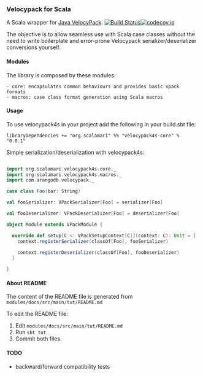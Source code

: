 ### Velocypack for Scala

A Scala wrapper for [Java VelocyPack](https://github.com/arangodb/java-velocypack). 
[![Build Status](https://travis-ci.org/jCalamari/velocypack4s.svg?branch=master)](https://travis-ci.org/jCalamari/velocypack4s)[![codecov.io](http://codecov.io/github/jCalamari/velocypack4s/coverage.svg?branch=master)](http://codecov.io/github/jCalamari/velocypack4s?branch=master)

The objective is to allow seamless use with Scala case classes without the need to write boilerplate and error-prone Velocypack serializer/deserializer conversions yourself.

#### Modules

The library is composed by these modules:

    - core: encapsulates common behaviours and provides basic vpack formats
    - macros: case class format generation using Scala macros 

#### Usage

To use velocypack4s in your project add the following in your build.sbt file:

```
libraryDependencies += "org.scalamari" %% "velocypack4s-core" % "0.0.1"
```

Simple serialization/deserialization with velocypack4s:

```scala

import org.scalamari.velocypack4s.core._
import org.scalamari.velocypack4s.macros._
import com.arangodb.velocypack._

case class Foo(bar: String)

val fooSerializer: VPackSerializer[Foo] = serializer[Foo]

val fooDeserializer: VPackDeserializer[Foo] = deserializer[Foo]

object Module extends VPackModule {

  override def setup[C <: VPackSetupContext[C]](context: C): Unit = {
    context.registerSerializer(classOf[Foo], fooSerializer)

    context.registerDeserializer(classOf[Foo], fooDeserializer)
  }

}

```

#### About README

The content of the README file is generated from `modules/docs/src/main/tut/README.md`

To edit the README file:

1. Edit `modules/docs/src/main/tut/README.md`
2. Run `sbt tut`
3. Commit both files.

#### TODO

- backward/forward compatibility tests